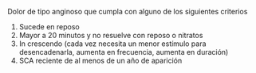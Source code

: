 Dolor de tipo anginoso que cumpla con alguno de los siguientes criterios
1. Sucede en reposo
2. Mayor a 20 minutos y no resuelve con reposo o nitratos
3. In crescendo (cada vez necesita un menor estímulo para desencadenarla, aumenta en frecuencia, aumenta en duración)
4. SCA reciente de al menos de un año de aparición